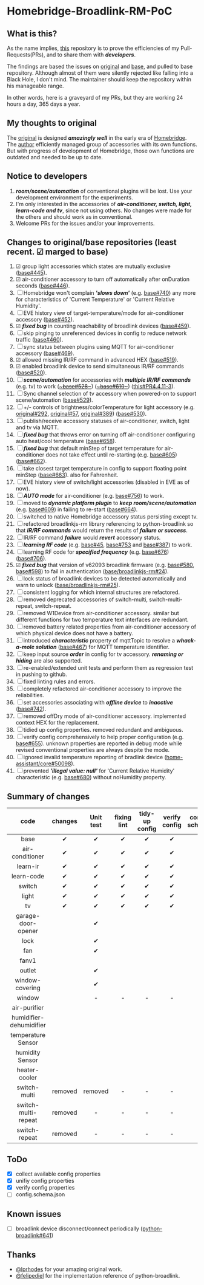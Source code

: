 # Homebridge-Broadlink-RM-PoC

## What is this?
As the name implies, [this](https://github.com/banboobee/homebridge-broadlink-rm) repository is to prove the efficiencies of my Pull-Requests(PRs), and to share them with ___developers___.

The findings are based the issues on [original](https://github.com/lprhodes/homebridge-broadlink-rm) and [base](https://github.com/kiwi-cam/homebridge-broadlink-rm), and pulled to base repository. Although almost of them were silently rejected like falling into a Black Hole, I don't mind. The maintainer should keep the repository within his manageable range.

In other words, here is a graveyard of my PRs, but they are working 24 hours a day, 365 days a year.

## My thoughts to original

The [original](https://github.com/lprhodes/homebridge-broadlink-rm) is designed ___amazingly well___ in the early era of [Homebridge](https://github.com/homebridge/homebridge). The [author](https://github.com/lprhodes) efficiently managed group of accessories with its own functions. But with progress of development of Homebridge, those own functions are outdated and needed to be up to date.

## Notice to developers

1. ___room/scene/automation___ of conventional plugins will be lost. Use your development environment for the experiments.
2. I'm only interested in the accessories of ___air-conditioner, switch, light, learn-code and tv___, since not using others. No changes were made for the others and should work as in conventional.
3. Welcome PRs for the issues and/or your improvements.

## Changes to original/base repositories (least recent. &#x2611; marged to base)

1. &#x2611; group light accessories which states are mutually exclusive ([base#445](https://github.com/kiwi-cam/homebridge-broadlink-rm/pull/445)).
2. &#x2611; air-conditioner accessory to turn off automatically after onDuration seconds ([base#446](https://github.com/kiwi-cam/homebridge-broadlink-rm/pull/446)).
3. &#x2610; Homebridge won't complain ___'slows down'___ (e.g. [base#740](https://github.com/kiwi-cam/homebridge-broadlink-rm/issues/740)) any more for characteristics of 'Current Temperature' or 'Current Relative Humidity'.
4. &#x2610; EVE history view of target-temperature/mode for air-conditioner accessory ([base#452](https://github.com/kiwi-cam/homebridge-broadlink-rm/pull/452)).
5. &#x2611; ___fixed bug___ in counting reachability of broadlink devices ([base#459](https://github.com/kiwi-cam/homebridge-broadlink-rm/pull/459)).
6. &#x2610; skip pinging to unreferenced devices in config to reduce network traffic ([base#460](https://github.com/kiwi-cam/homebridge-broadlink-rm/pull/460)).
7. &#x2610; sync status between plugins using MQTT for air-conditioner accessory ([base#469](https://github.com/kiwi-cam/homebridge-broadlink-rm/pull/469)).
8. &#x2611; allowed missing IR/RF command in advanced HEX ([base#519](https://github.com/kiwi-cam/homebridge-broadlink-rm/pull/519)).
9. &#x2611; enabled broadlink device to send simultaneous IR/RF commands ([base#520](https://github.com/kiwi-cam/homebridge-broadlink-rm/pull/520)).
10. &#x2610; ___scene/automation___ for accessories with ___multiple IR/RF commands___ (e.g. tv) to work ([~~~base#528~~~](https://github.com/kiwi-cam/homebridge-broadlink-rm/pull/528)) ([~~~base#610~~~](https://github.com/kiwi-cam/homebridge-broadlink-rm/pull/610)) ([this#PR4.4.11-3](https://github.com/banboobee/homebridge-broadlink-rm/tree/PR4.4.11-3)).
11. &#x2610; Sync channel selection of tv accessory when powered-on to support scene/automation ([base#529](https://github.com/kiwi-cam/homebridge-broadlink-rm/pull/529)).
12. &#x2610; +/- controls of brightness/colorTemperature for light accessory (e.g. [original#292](https://github.com/lprhodes/homebridge-broadlink-rm/issues/292), [original#57](https://github.com/lprhodes/homebridge-broadlink-rm/issues/57), [original#389](https://github.com/lprhodes/homebridge-broadlink-rm/issues/389)) ([base#530](https://github.com/kiwi-cam/homebridge-broadlink-rm/pull/530)).
13. &#x2610; publish/receive accessory statuses of air-conditioner, switch, light and tv via MQTT.
14. &#x2610; ___fixed bug___ that throws error on turning off air-conditioner configuring auto heat/cool temperature ([base#658](https://github.com/kiwi-cam/homebridge-broadlink-rm/pull/658)).
15. &#x2610; ___fixed bug___ that default minStep of target temperature for air-conditioner does not take effect until re-starting (e.g. [base#605](https://github.com/kiwi-cam/homebridge-broadlink-rm/pull/605)) ([base#662](https://github.com/kiwi-cam/homebridge-broadlink-rm/pull/662)).
16. &#x2610; take closest target temperature in config to support floating point minStep ([base#663](https://github.com/kiwi-cam/homebridge-broadlink-rm/pull/663)). also for Fahrenheit.
17. &#x2610; EVE history view of switch/light accessories (disabled in EVE as of now).
18. &#x2610; ___AUTO mode___ for air-conditioner (e.g. [base#756](https://github.com/kiwi-cam/homebridge-broadlink-rm/issues/756)) to work.
19. &#x2610; moved to ___dynamic platform plugin___ to ___keep room/scene/automation___ (e.g. [base#609](https://github.com/kiwi-cam/homebridge-broadlink-rm/issues/609)) in failing to re-start ([base#664](https://github.com/kiwi-cam/homebridge-broadlink-rm/pull/664)).
20. &#x2610; switched to native Homebridge accessory status persisting except tv.
21. &#x2610; refactored broadlinkjs-rm library referencing to python-broadlink so that ___IR/RF commands___ would return the results of ___failure or success___.
22. &#x2610; IR/RF command ___failure___ would ___revert___ accessory status.
23. &#x2610; ___learning RF code___ (e.g. [base#45](https://github.com/kiwi-cam/homebridge-broadlink-rm/issues/45), [base#753](https://github.com/kiwi-cam/homebridge-broadlink-rm/issues/753) and [base#387](https://github.com/kiwi-cam/homebridge-broadlink-rm/issues/387#issuecomment-1146733780)) to work.
24. &#x2610; learning RF code for ___specified frequency___ (e.g. [base#676](https://github.com/kiwi-cam/homebridge-broadlink-rm/issues/676)) ([base#706](https://github.com/kiwi-cam/homebridge-broadlink-rm/pull/706)).
25. &#x2611; ___fixed bug___ that version of v62093 broadlink firmware (e.g. [base#580](https://github.com/kiwi-cam/homebridge-broadlink-rm/issues/580), [base#598](https://github.com/kiwi-cam/homebridge-broadlink-rm/issues/598)) to fail in authentication ([base/broadlinkjs-rm#24](https://github.com/kiwi-cam/broadlinkjs-rm/pull/24)).
26. &#x2610; lock status of broadlink devices to be detected automatically and warn to unlock ([base/broadlinkjs-rm#25](https://github.com/kiwi-cam/broadlinkjs-rm/pull/25)).
27. &#x2610; consistent logging for which internal structures are refactored.
28. &#x2610; removed deprecated accessories of switch-multi, switch-multi-repeat, switch-repeat.
29. &#x2610; removed W1Device from air-conditioner accessory. similar but different functions for two temperature text interfaces are redundant.
30. &#x2610; removed battery related properties from air-conditioner accessory of which physical device does not have a battery.
31. &#x2610; introduced ___characteristic___ property of mqttTopic to resolve a ___whack-a-mole solution___ ([base#467](https://github.com/kiwi-cam/homebridge-broadlink-rm/pull/467)) for MQTT temperature identifier.
32. &#x2610; keep input source ___order___ in config for tv accessory. ___renaming or hiding___ are also supported.
33. &#x2610; re-enabled/extended unit tests and perform them as regression test in pushing to github.
34. &#x2610; fixed linting rules and errors.
35. &#x2610; completely refactored air-conditioner accessory to improve the reliabilities.
36. &#x2610; set accessories associating with ___offline device___ to ___inacctive___ ([base#742](https://github.com/kiwi-cam/homebridge-broadlink-rm/issues/742)).
37. &#x2610; removed offDry mode of air-conditioner accessory. implemented context HEX for the replacement.
38. &#x2610; tidied up config properties. removed redundant and ambiguous.
39. &#x2610; verify config comprehensively to help proper configuration (e.g. [base#655](https://github.com/kiwi-cam/homebridge-broadlink-rm/issues/655)). unknown properties are reported in debug mode while revised conventional properties are always despite the mode.
40. &#x2610; ignored invalid temperature reporting of bradlink device ([home-assistant/core#50098](https://github.com/home-assistant/core/pull/50098)).
41. &#x2610; prevented ___'illegal value: null'___ for 'Current Relative Humidity' characteristic (e.g. [base#680](https://github.com/kiwi-cam/homebridge-broadlink-rm/issues/680)) without noHumidity property.

## Summary of changes
| code                        | changes  | Unit<br>test | fixing<br>lint | tidy-up<br>config | verify<br>config | config<br>scheme |
|:---------------------------:|:--------:|:------------:|:--------------:|:-----------------:|:----------------:|:----------------:|
| base                        | &#x2714; | &#x2714;     | &#x2714;       | &#x2714;          | &#x2714;         |                  |
| air-<br>conditioner         | &#x2714; | &#x2714;     | &#x2714;       | &#x2714;          | &#x2714;         |                  |
| learn-ir                    | &#x2714; | &#x2714;     | &#x2714;       | &#x2714;          | &#x2714;         |                  |
| learn-code                  | &#x2714; | &#x2714;     | &#x2714;       | &#x2714;          | &#x2714;         |                  |
| switch                      | &#x2714; | &#x2714;     | &#x2714;       | &#x2714;          | &#x2714;         |                  |
| light                       | &#x2714; | &#x2714;     | &#x2714;       | &#x2714;          | &#x2714;         |                  |
| tv                          | &#x2714; | &#x2714;     | &#x2714;       | &#x2714;          | &#x2714;         |                  |
| garage-door-<br>opener      |          | &#x2714;     |                |                   |                  |                  |
| lock                        |          | &#x2714;     |                |                   |                  |                  |
| fan                         |          | &#x2714;     |                |                   |                  |                  |
| fanv1                       |          |              |                |                   |                  |                  |
| outlet                      |          | &#x2714;     |                |                   |                  |                  |
| window-<br>covering         |          | &#x2714;     |                |                   |                  |                  |
| window                      |          | -            | -              | -                 | -                |                  |
| air-purifier                |          |              |                |                   |                  |                  |
| humidifier-<br>dehumidifier |          |              |                |                   |                  |                  |
| temperature<br>Sensor       |          |              |                |                   |                  |                  |
| humidity<br>Sensor          |          |              |                |                   |                  |                  |
| heater-cooler               |          |              |                |                   |                  |                  |
| switch-<br>multi            | removed  | removed      | -              | -                 | -                | -                |
| switch-<br>multi-repeat     | removed  | -            | -              | -                 | -                | -                |
| switch-<br>repeat           | removed  | -            | -              | -                 | -                | -                |

## ToDo
- [x] collect available config properties
- [x] unifiy config properties
- [x] verify config properties
- [ ] config.schema.json

## Known issues
- [ ] broadlink device disconnect/connect periodically ([python-broadlink#641](https://github.com/mjg59/python-broadlink/issues/641))

## Thanks
- [@lprhodes](https://github.com/lprhodes/homebridge-broadlink-rm) for your amazing original work.
- [@felipediel](https://github.com/mjg59/python-broadlink/commits?author=felipediel) for the implementation reference of python-broadlink.
